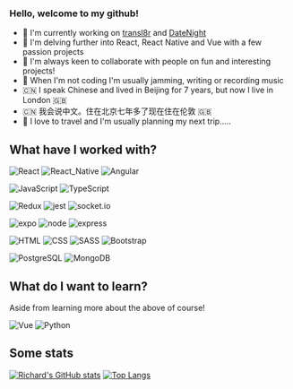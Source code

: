 ### Hello, welcome to my github!

- 🔭  I'm currently working on [transl8r](https://github.com/FenderStrat85/transl8r) and [DateNight](https://github.com/FenderStrat85/DateNight)
- 🌱  I'm delving further into React, React Native and Vue with a few passion projects
- 👯  I'm always keen to collaborate with people on fun and interesting projects!
- 🎸  When I'm not coding I'm usually jamming, writing or recording music
- 🇨🇳  I speak Chinese and lived in Beijing for 7 years, but now I live in London 🇬🇧 
- 🇨🇳  我会说中文。住在北京七年多了现在住在伦敦  🇬🇧 
- 🚂  I love to travel and I'm usually planning my next trip.....

## What have I worked with? 
<p>
  <img alt="React" src="https://img.shields.io/badge/React-20232A?style=for-the-badge&logo=react&logoColor=61DAFB"/> 
  <img alt="React_Native" src="https://img.shields.io/badge/React_Native-20232A?style=for-the-badge&logo=react&logoColor=61DAFB" />
  <img alt="Angular" src="https://img.shields.io/badge/Angular-DD0031?style=for-the-badge&logo=angular&logoColor=white" />
  </p>

<p>
  <img alt="JavaScript" src="https://img.shields.io/badge/JavaScript-F7DF1E?style=for-the-badge&logo=javascript&logoColor=black" />
  <img alt="TypeScript" src="https://img.shields.io/badge/TypeScript-007ACC?style=for-the-badge&logo=typescript&logoColor=white" />
</p>

<p> 
  <img alt="Redux" src="https://img.shields.io/badge/Redux-593D88?style=for-the-badge&logo=redux&logoColor=white" />
  <img alt="jest" src="https://img.shields.io/badge/Jest-C21325?style=for-the-badge&logo=jest&logoColor=white" />
  <img alt="socket.io" src="https://img.shields.io/badge/Socket.io-010101?&style=for-the-badge&logo=Socket.io&logoColor=white"/>
</p>

<p>
  <img alt="expo" src="https://img.shields.io/badge/Expo-1B1F23?style=for-the-badge&logo=expo&logoColor=white" />
  <img alt="node" src="https://img.shields.io/badge/Node.js-43853D?style=for-the-badge&logo=node.js&logoColor=white" />
  <img alt="express" src="https://img.shields.io/badge/Express.js-404D59?style=for-the-badge" />
</p>  

<p>
  <img alt="HTML" src="https://img.shields.io/badge/HTML5-E34F26?style=for-the-badge&logo=html5&logoColor=white" />
  <img alt="CSS" src="https://img.shields.io/badge/CSS3-1572B6?style=for-the-badge&logo=css3&logoColor=white" />
  <img alt="SASS" src="https://img.shields.io/badge/Sass-CC6699?style=for-the-badge&logo=sass&logoColor=white" />
  <img alt="Bootstrap" src="https://img.shields.io/badge/Bootstrap-563D7C?style=for-the-badge&logo=bootstrap&logoColor=white" />
</p>

<p>
  <img alt="PostgreSQL" src="https://img.shields.io/badge/PostgreSQL-316192?style=for-the-badge&logo=postgresql&logoColor=white" />
  <img alt ="MongoDB" src="https://img.shields.io/badge/MongoDB-4EA94B?style=for-the-badge&logo=mongodb&logoColor=white" />
</p>

## What do I want to learn? 

Aside from learning more about the above of course!

<p>
  <img alt="Vue" src="https://img.shields.io/badge/Vue.js-35495E?style=for-the-badge&logo=vue.js&logoColor=4FC08D" />
  <img alt="Python" src="https://img.shields.io/badge/Python-3776AB?style=for-the-badge&logo=python&logoColor=white" />
</p>

## Some stats

[![Richard's GitHub stats](https://github-readme-stats.vercel.app/api?username=FenderStrat85)](https://github.com/FenderStrat85/github-readme-stats)
[![Top Langs](https://github-readme-stats.vercel.app/api/top-langs/?username=FenderStrat85&layout=compact)](https://github.com/FenderStrat85/github-readme-stats)


